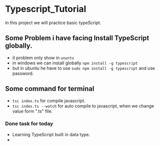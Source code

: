 # Typescript_Tutorial

in this project we will practice basic typeScript.

## Some Problem i have facing Install TypeScript globally.
- it problem only show in `ununtu`
- in windows we can install globally `npm install -g typescript`
- but in ubuntu he have to use `sudo npm install -g typescript` and use password.

## Some command for terminal
- `tsc index.ts` for compile javascript.
- `tsc index.ts --watch` for auto compile to javascript, when we change value form ".ts" file. 


### Done task for today

- Learning TypeScript built in data type.
- 
